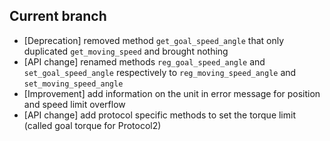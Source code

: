 ## Current branch

- [Deprecation] removed method `get_goal_speed_angle` that only duplicated `get_moving_speed` and brought nothing
- [API change] renamed methods `reg_goal_speed_angle` and `set_goal_speed_angle` respectively to `reg_moving_speed_angle` and `set_moving_speed_angle`
- [Improvement] add information on the unit in error message for position and speed limit overflow
- [API change] add protocol specific methods to set the torque limit (called goal torque for Protocol2)